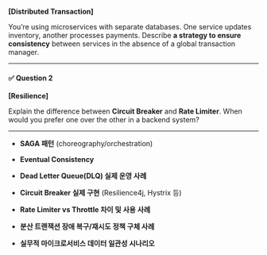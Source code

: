 
  

**[Distributed Transaction]**

You’re using microservices with separate databases. One service updates inventory, another processes payments. Describe **a strategy to ensure consistency** between services in the absence of a global transaction manager.

---

#### **✅ Question 2**

  

**[Resilience]**

Explain the difference between **Circuit Breaker** and **Rate Limiter**. When would you prefer one over the other in a backend system?

---


- **SAGA 패턴** (choreography/orchestration)
    
- **Eventual Consistency**
    
- **Dead Letter Queue(DLQ) 실제 운영 사례**
    
- **Circuit Breaker 실제 구현** (Resilience4j, Hystrix 등)
    
- **Rate Limiter vs Throttle 차이 및 사용 사례**
    
- **분산 트랜잭션 장애 복구/재시도 정책 구체 사례**
    
- **실무적 마이크로서비스 데이터 일관성 시나리오**
